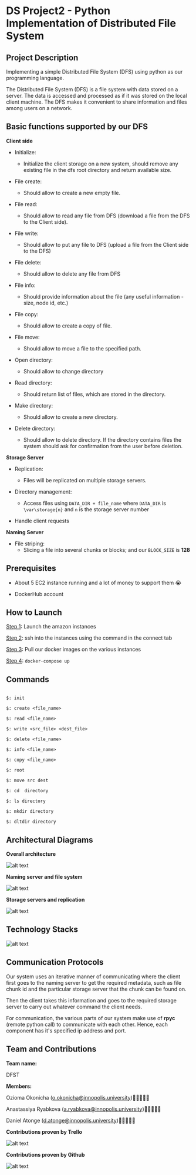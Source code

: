 # DS Project2 - Python Implementation of Distributed File System  



## Project Description  

Implementing a simple Distributed File System (DFS) using python as our programming language.  

The Distributed File System (DFS) is a file system with data stored on a server. The data is accessed and processed as if it was stored on the local client machine. The DFS makes it convenient to share information and files among users on a network.  



## Basic functions supported by our DFS  

**Client side**  

- Initialize:
  - Initialize the client storage on a new system, should remove any existing file in the dfs root directory and return available size.

- File create:
  - Should allow to create a new empty file.

- File read:
  - Should allow to read any file from DFS (download a file from the DFS to the Client side).
- File write:
  - Should allow to put any file to DFS (upload a file from the Client side to the DFS)

- File delete:
  - Should allow to delete any file from DFS

- File info:
  -  Should provide information about the file (any useful information - size, node id, etc.)

- File copy:
  - Should allow to create a copy of file.

- File move:
  - Should allow to move a file to the specified path.

- Open directory:
  - Should allow to change directory

- Read directory:
  - Should return list of files, which are stored in the directory.

- Make directory:
  - Should allow to create a new directory.

- Delete directory:
  - Should allow to delete directory.  If the directory contains files the system should ask for confirmation from the user before deletion.  



**Storage Server**

- Replication:
  - Files will be replicated on multiple storage servers.

- Directory management:
  - Access files using ```DATA_DIR + file_name``` where ```DATA_DIR``` is ```\var\storage{n}``` and ```n``` is the storage server number

- Handle client requests  



**Naming Server**  

- File striping:
  -  Slicing a file into several chunks or blocks; and our ```BLOCK_SIZE``` is **128**  



## Prerequisites  

- About 5 EC2 instance running and a lot of money to support them 😭

- DockerHub account

  

## How to Launch  

<u>Step 1</u>: Launch the amazon instances  

<u>Step 2</u>: ssh into the instances using the command in  the connect tab  

<u>Step 3</u>: Pull our docker images on the various instances  

<u>Step 4</u>: ```docker-compose up```  



## Commands

```

$: init

$: create <file_name>

$: read <file_name>

$: write <src_file> <dest_file>

$: delete <file_name>

$: info <file_name>

$: copy <file_name>  

$: root

$: move src dest

$: cd  directory

$: ls directory

$: mkdir directory

$: dltdir directory
```



## Architectural Diagrams  

**Overall architecture**  



![alt text](https://github.com/Ozziekins/DS_project2/blob/master/images/diagram1.png?raw=true)  



**Naming server and file system**  



![alt text](https://github.com/Ozziekins/DS_project2/blob/master/images/diagram2.png?raw=true)  



**Storage servers and replication**  



![alt text](https://github.com/Ozziekins/DS_project2/blob/master/images/diagram3.png?raw=true)



## Technology Stacks  

![alt text](https://github.com/Ozziekins/DS_project2/blob/master/images/stacks.png?raw=true)  



## Communication Protocols  

Our system uses an iterative manner of communicating where the client first goes to the naming server to get the required metadata, such as file chunk id and the particular storage server that the chunk can be found on.  

Then the client takes this information and goes to the required storage server to carry out whatever command the client needs.  



For communication, the various parts of our system make use of **rpyc** (remote python call) to communicate with each other. Hence, each component has it's specified ip address and port. 



## Team and Contributions  

**Team name:**   

DFST  

**Members:**  

Ozioma Okonicha (o.okonicha@innopolis.university)👩🏾‍💻🇳🇬  

Anastassiya Ryabkova (a.ryabkova@innopolis.university)👩🏼‍💻🇰🇿  

Daniel Atonge (d.atonge@innopolis.university)🧑🏿‍💻🇨🇲  



**Contributions proven by Trello**  

![alt text](https://github.com/Ozziekins/DS_project2/blob/master/images/trello.png?raw=true)

**Contributions proven by Github**  

![alt text](https://github.com/Ozziekins/DS_project2/blob/master/images/github.png?raw=true)